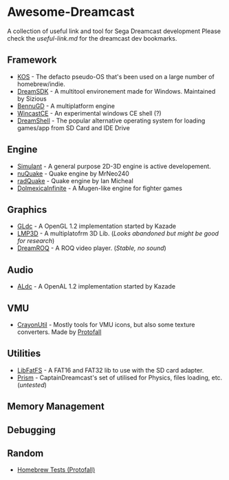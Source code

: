 # Awesome-Dreamcast
A collection of useful link and tool for Sega Dreamcast development
Please check the *useful-link.md* for the dreamcast dev bookmarks.

## Framework
* [KOS](https://sourceforge.net/projects/cadcdev/) - The defacto pseudo-OS that's been used on a large number of homebrew/indie.
* [DreamSDK](https://www.dreamsdk.org) - A multitool environement made for Windows. Maintained by Sizious
* [BennuGD](http://wiki.bennugd.org/index.php?title=Bennu_Wiki) - A multiplatform engine
* [WincastCE](https://github.com/FaucetDC/WincastCE) - An experimental windows CE shell (?)
* [DreamShell](https://github.com/DC-SWAT/DreamShell) - The popular alternative operating system for loading games/app from SD Card and IDE Drive

## Engine
* [Simulant](https://simulant-engine.appspot.com) - A general purpose 2D-3D engine is active developement.
* [nuQuake](https://gitlab.com/HaydenKow/nuquake) - Quake engine by MrNeo240
* [radQuake]() - Quake engine by Ian Micheal
* [DolmexicaInfinite](https://github.com/CaptainDreamcast/DolmexicaInfinite) - A Mugen-like engine for fighter games

## Graphics
* [GLdc](https://gitlab.com/simulant/GLdc) - A OpenGL 1.2 implementation started by Kazade
* [LMP3D](https://github.com/Kannagi/LMP3D) - A multiplatofrm 3D Lib. (*Looks abandoned but might be good for research*)
* [DreamROQ](https://github.com/multimediamike/dreamroq) - A ROQ video player. (*Stable, no sound*)


## Audio
* [ALdc](https://gitlab.com/simulant/ALdc) - A OpenAL 1.2 implementation started by Kazade

## VMU
* [CrayonUtil](https://github.com/Protofall/Crayon-Utilities) - Mostly tools for VMU icons, but also some texture converters. Made by [Protofall](https://github.com/Protofall)

## Utilities
* [LibFatFS](https://github.com/andressbarajas/libfatfs) - A FAT16 and FAT32 lib to use with the SD card adapter.
* [Prism](https://github.com/CaptainDreamcast/prism) - CaptainDreamcast's set of utilised for Physics, files loading, etc. (*untested*) 

## Memory Management

## Debugging

## Random
* [Homebrew Tests (Protofall)](https://github.com/Protofall/Homebrew-Tests)
